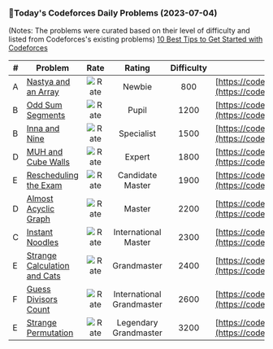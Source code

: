 ### 🌟Today's Codeforces Daily Problems (2023-07-04)
(Notes: The problems were curated based on their level of difficulty and listed from Codeforces's existing problems)
[10 Best Tips to Get Started with Codeforces](https://github.com/ika9810/Codeforces-Daily-Problems/blob/main/10%20Best%20Tips%20to%20Get%20Started%20with%20Codeforces.md)

| # | Problem | Rate| Rating | Difficulty | Contest |
|---| ----- | :--------: | :----------: | :----------: | ---------- |
|A|[Nastya and an Array](https://codeforces.com/contest/992/problem/A)|![Rate](https://img.shields.io/badge/Newbie-800-lightgrey)|Newbie|800|[https://codeforces.com/contest/992](https://codeforces.com/contest/992)|
|B|[Odd Sum Segments](https://codeforces.com/contest/1196/problem/B)|![Rate](https://img.shields.io/badge/Pupil-1200-brightgreen)|Pupil|1200|[https://codeforces.com/contest/1196](https://codeforces.com/contest/1196)|
|B|[Inna and Nine](https://codeforces.com/contest/374/problem/B)|![Rate](https://img.shields.io/badge/Specialist-1500-9cf)|Specialist|1500|[https://codeforces.com/contest/374](https://codeforces.com/contest/374)|
|D|[MUH and Cube Walls](https://codeforces.com/contest/471/problem/D)|![Rate](https://img.shields.io/badge/Expert-1800-blue)|Expert|1800|[https://codeforces.com/contest/471](https://codeforces.com/contest/471)|
|E|[Rescheduling the Exam](https://codeforces.com/contest/1650/problem/E)|![Rate](https://img.shields.io/badge/Candidate%20Master-1900-blueviolet)|Candidate Master|1900|[https://codeforces.com/contest/1650](https://codeforces.com/contest/1650)|
|D|[Almost Acyclic Graph](https://codeforces.com/contest/915/problem/D)|![Rate](https://img.shields.io/badge/Master-2200-orange)|Master|2200|[https://codeforces.com/contest/915](https://codeforces.com/contest/915)|
|C|[Instant Noodles](https://codeforces.com/contest/1322/problem/C)|![Rate](https://img.shields.io/badge/International%20Master-2300-orange)|International Master|2300|[https://codeforces.com/contest/1322](https://codeforces.com/contest/1322)|
|E|[Strange Calculation and Cats](https://codeforces.com/contest/593/problem/E)|![Rate](https://img.shields.io/badge/Grandmaster-2400-red)|Grandmaster|2400|[https://codeforces.com/contest/593](https://codeforces.com/contest/593)|
|F|[Guess Divisors Count](https://codeforces.com/contest/1355/problem/F)|![Rate](https://img.shields.io/badge/International%20Grandmaster-2600-red)|International Grandmaster|2600|[https://codeforces.com/contest/1355](https://codeforces.com/contest/1355)|
|E|[Strange Permutation](https://codeforces.com/contest/1470/problem/E)|![Rate](https://img.shields.io/badge/Legendary%20Grandmaster-3200-red)|Legendary Grandmaster|3200|[https://codeforces.com/contest/1470](https://codeforces.com/contest/1470)|
